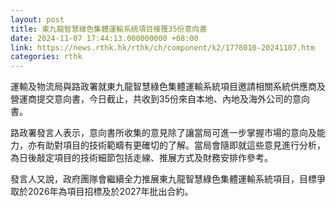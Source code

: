 ```yaml
---
layout: post
title: 東九龍智慧綠色集體運輸系統項目接獲35份意向書
date: 2024-11-07 17:44:13.000000000 +08:00
link: https://news.rthk.hk/rthk/ch/component/k2/1778010-20241107.htm
categories: rthk
---
```


運輸及物流局與路政署就東九龍智慧綠色集體運輸系統項目邀請相關系統供應商及營運商提交意向書，今日截止，共收到35份來自本地、內地及海外公司的意向書。
 
路政署發言人表示，意向書所收集的意見除了讓當局可進一步掌握市場的意向及能力，亦有助對項目的技術範疇有更確切的了解。當局會隨即就這些意見進行分析，為日後敲定項目的技術細節包括走線、推展方式及財務安排作參考。
 
發言人又說，政府團隊會繼續全力推展東九龍智慧綠色集體運輸系統項目，目標爭取於2026年為項目招標及於2027年批出合約。

